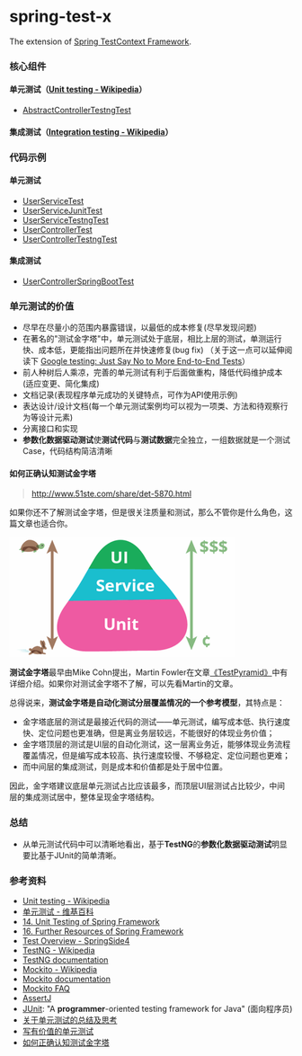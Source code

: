 

spring-test-x
======

The extension of 
[Spring TestContext Framework](http://docs.spring.io/spring/docs/current/spring-framework-reference/html/testing.html).


### 核心组件

#### 单元测试（[Unit testing - Wikipedia](https://en.wikipedia.org/wiki/Unit_testing)）
* [AbstractControllerTestngTest](/src/main/java/com/test/AbstractControllerTestngTest.java)

#### 集成测试（[Integration testing - Wikipedia](https://en.wikipedia.org/wiki/Integration_testing)）


### 代码示例

#### 单元测试
* [UserServiceTest](/src/test/java/com/test/service/UserServiceTest.java)
* [UserServiceJunitTest](/src/test/java/com/test/service/UserServiceJunitTest.java)
* [UserServiceTestngTest](/src/test/java/com/test/service/UserServiceTestngTest.java)
* [UserControllerTest](/src/test/java/com/test/web/controller/UserControllerTest.java)
* [UserControllerTestngTest](/src/test/java/com/test/web/controller/UserControllerTestngTest.java)

#### 集成测试
* [UserControllerSpringBootTest](/src/test/java/com/test/web/controller/UserControllerSpringBootTest.java)


### 单元测试的价值
* 尽早在尽量小的范围内暴露错误，以最低的成本修复(尽早发现问题)
* 在著名的"测试金字塔"中，单元测试处于底层，相比上层的测试，单测运行快、成本低，更能指出问题所在并快速修复(bug fix)
（关于这一点可以延伸阅读下 [Google testing: Just Say No to More End-to-End Tests](https://testing.googleblog.com/2015/04/just-say-no-to-more-end-to-end-tests.html)）
* 前人种树后人乘凉，完善的单元测试有利于后面做重构，降低代码维护成本(适应变更、简化集成)
* 文档记录(表现程序单元成功的关键特点，可作为API使用示例)
* 表达设计/设计文档(每一个单元测试案例均可以视为一项类、方法和待观察行为等设计元素)
* 分离接口和实现
* **参数化数据驱动测试**使**测试代码**与**测试数据**完全独立，一组数据就是一个测试Case，代码结构简洁清晰

#### 如何正确认知测试金字塔
> http://www.51ste.com/share/det-5870.html

如果你还不了解测试金字塔，但是很关注质量和测试，那么不管你是什么角色，这篇文章也适合你。

![测试金字塔](images/1.测试金字塔.png)

**测试金字塔**最早由Mike Cohn提出，Martin Fowler在文章[《TestPyramid》](https://martinfowler.com/bliki/TestPyramid.html)中有详细介绍。如果你对测试金字塔不了解，可以先看Martin的文章。

总得说来，**测试金字塔是自动化测试分层覆盖情况的一个参考模型**，其特点是：
* 金字塔底层的测试是最接近代码的测试——单元测试，编写成本低、执行速度快、定位问题也更准确，但是离业务层较远，不能很好的体现业务价值；
* 金字塔顶层的测试是UI层的自动化测试，这一层离业务近，能够体现业务流程覆盖情况，但是编写成本较高、执行速度较慢、不够稳定、定位问题也更难；
* 而中间层的集成测试，则是成本和价值都是处于居中位置。

因此，金字塔建议底层单元测试占比应该最多，而顶层UI层测试占比较少，中间层的集成测试居中，整体呈现金字塔结构。


### 总结
* 从单元测试代码中可以清晰地看出，基于**TestNG**的**参数化数据驱动测试**明显要比基于JUnit的简单清晰。


### 参考资料
* [Unit testing - Wikipedia](https://en.wikipedia.org/wiki/Unit_testing)
* [单元测试 - 维基百科](https://zh.wikipedia.org/wiki/单元测试)
* [14. Unit Testing of Spring Framework](http://docs.spring.io/spring/docs/current/spring-framework-reference/html/unit-testing.html)
* [16. Further Resources of Spring Framework](http://docs.spring.io/spring/docs/current/spring-framework-reference/html/testing-resources.html)
* [Test Overview - SpringSide4](https://github.com/springside/springside4/wiki/Test-Overview)
* [TestNG - Wikipedia](https://en.wikipedia.org/wiki/TestNG)
* [TestNG documentation](http://testng.org/doc/documentation-main.html)
* [Mockito - Wikipedia](https://en.wikipedia.org/wiki/Mockito)
* [Mockito documentation](http://site.mockito.org/mockito/docs/current/org/mockito/Mockito.html)
* [Mockito FAQ](https://github.com/mockito/mockito/wiki/FAQ)
* [AssertJ](http://joel-costigliola.github.io/assertj/)
* [JUnit](http://junit.org): "A **programmer**-oriented testing framework for Java" (面向程序员)
* [关于单元测试的总结及思考](http://ju.outofmemory.cn/entry/321814)
* [写有价值的单元测试](https://yq.aliyun.com/articles/93804)
* [如何正确认知测试金字塔](https://www.51ste.com/share/det-5870.html)

